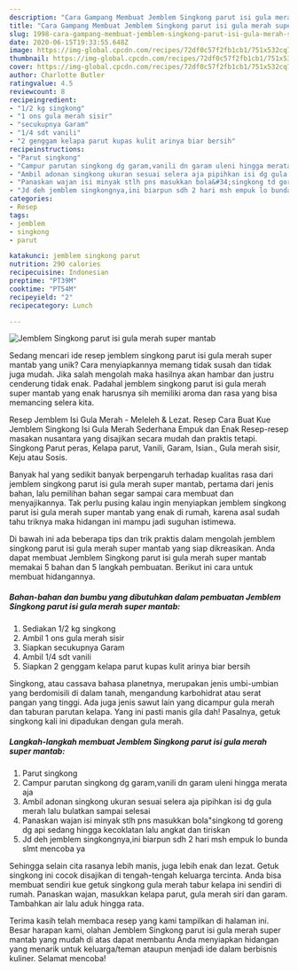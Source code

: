 ```yaml
---
description: "Cara Gampang Membuat Jemblem Singkong parut isi gula merah super mantab, Sempurna"
title: "Cara Gampang Membuat Jemblem Singkong parut isi gula merah super mantab, Sempurna"
slug: 1998-cara-gampang-membuat-jemblem-singkong-parut-isi-gula-merah-super-mantab-sempurna
date: 2020-06-15T19:33:55.648Z
image: https://img-global.cpcdn.com/recipes/72df0c57f2fb1cb1/751x532cq70/jemblem-singkong-parut-isi-gula-merah-super-mantab-foto-resep-utama.jpg
thumbnail: https://img-global.cpcdn.com/recipes/72df0c57f2fb1cb1/751x532cq70/jemblem-singkong-parut-isi-gula-merah-super-mantab-foto-resep-utama.jpg
cover: https://img-global.cpcdn.com/recipes/72df0c57f2fb1cb1/751x532cq70/jemblem-singkong-parut-isi-gula-merah-super-mantab-foto-resep-utama.jpg
author: Charlotte Butler
ratingvalue: 4.5
reviewcount: 8
recipeingredient:
- "1/2 kg singkong"
- "1 ons gula merah sisir"
- "secukupnya Garam"
- "1/4 sdt vanili"
- "2 genggam kelapa parut kupas kulit arinya biar bersih"
recipeinstructions:
- "Parut singkong"
- "Campur parutan singkong dg garam,vanili dn garam uleni hingga merata aja"
- "Ambil adonan singkong ukuran sesuai selera aja pipihkan isi dg gula merah lalu bulatkan sampai selesai"
- "Panaskan wajan isi minyak stlh pns masukkan bola&#34;singkong td goreng dg api sedang hingga kecoklatan lalu angkat dan tiriskan"
- "Jd deh jemblem singkongnya,ini biarpun sdh 2 hari msh empuk lo bunda slmt mencoba ya"
categories:
- Resep
tags:
- jemblem
- singkong
- parut

katakunci: jemblem singkong parut 
nutrition: 290 calories
recipecuisine: Indonesian
preptime: "PT39M"
cooktime: "PT54M"
recipeyield: "2"
recipecategory: Lunch

---
```



![Jemblem Singkong parut isi gula merah super mantab](https://img-global.cpcdn.com/recipes/72df0c57f2fb1cb1/751x532cq70/jemblem-singkong-parut-isi-gula-merah-super-mantab-foto-resep-utama.jpg)

Sedang mencari ide resep jemblem singkong parut isi gula merah super mantab yang unik? Cara menyiapkannya memang tidak susah dan tidak juga mudah. Jika salah mengolah maka hasilnya akan hambar dan justru cenderung tidak enak. Padahal jemblem singkong parut isi gula merah super mantab yang enak harusnya sih memiliki aroma dan rasa yang bisa memancing selera kita.

Resep Jemblem Isi Gula Merah - Meleleh &amp; Lezat. Resep Cara Buat Kue Jemblem Singkong Isi Gula Merah Sederhana Empuk dan Enak Resep-resep masakan nusantara yang disajikan secara mudah dan praktis tetapi. Singkong Parut peras, Kelapa parut, Vanili, Garam, Isian., Gula merah sisir, Keju atau Sosis.

Banyak hal yang sedikit banyak berpengaruh terhadap kualitas rasa dari jemblem singkong parut isi gula merah super mantab, pertama dari jenis bahan, lalu pemilihan bahan segar sampai cara membuat dan menyajikannya. Tak perlu pusing kalau ingin menyiapkan jemblem singkong parut isi gula merah super mantab yang enak di rumah, karena asal sudah tahu triknya maka hidangan ini mampu jadi suguhan istimewa.


Di bawah ini ada beberapa tips dan trik praktis dalam mengolah jemblem singkong parut isi gula merah super mantab yang siap dikreasikan. Anda dapat membuat Jemblem Singkong parut isi gula merah super mantab memakai 5 bahan dan 5 langkah pembuatan. Berikut ini cara untuk membuat hidangannya.

<!--inarticleads1-->

##### Bahan-bahan dan bumbu yang dibutuhkan dalam pembuatan Jemblem Singkong parut isi gula merah super mantab:

1. Sediakan 1/2 kg singkong
1. Ambil 1 ons gula merah sisir
1. Siapkan secukupnya Garam
1. Ambil 1/4 sdt vanili
1. Siapkan 2 genggam kelapa parut kupas kulit arinya biar bersih


Singkong, atau cassava bahasa planetnya, merupakan jenis umbi-umbian yang berdomisili di dalam tanah, mengandung karbohidrat atau serat pangan yang tinggi. Ada juga jenis sawut lain yang dicampur gula merah dan taburan parutan kelapa. Yang ini pasti manis gila dah! Pasalnya, getuk singkong kali ini dipadukan dengan gula merah. 

<!--inarticleads2-->

##### Langkah-langkah membuat Jemblem Singkong parut isi gula merah super mantab:

1. Parut singkong
1. Campur parutan singkong dg garam,vanili dn garam uleni hingga merata aja
1. Ambil adonan singkong ukuran sesuai selera aja pipihkan isi dg gula merah lalu bulatkan sampai selesai
1. Panaskan wajan isi minyak stlh pns masukkan bola&#34;singkong td goreng dg api sedang hingga kecoklatan lalu angkat dan tiriskan
1. Jd deh jemblem singkongnya,ini biarpun sdh 2 hari msh empuk lo bunda slmt mencoba ya


Sehingga selain cita rasanya lebih manis, juga lebih enak dan lezat. Getuk singkong ini cocok disajikan di tengah-tengah keluarga tercinta. Anda bisa membuat sendiri kue getuk singkong gula merah tabur kelapa ini sendiri di rumah. Panaskan wajan, masukkan kelapa parut, gula merah siri dan garam. Tambahkan air lalu aduk hingga rata. 

Terima kasih telah membaca resep yang kami tampilkan di halaman ini. Besar harapan kami, olahan Jemblem Singkong parut isi gula merah super mantab yang mudah di atas dapat membantu Anda menyiapkan hidangan yang menarik untuk keluarga/teman ataupun menjadi ide dalam berbisnis kuliner. Selamat mencoba!
